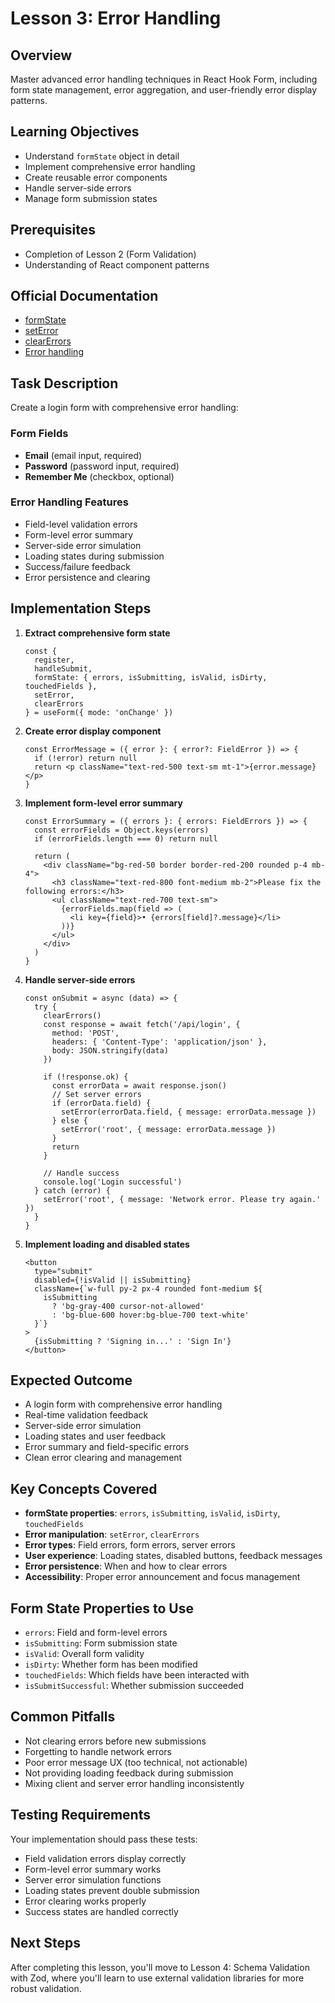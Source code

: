 # Lesson 3: Error Handling

## Overview
Master advanced error handling techniques in React Hook Form, including form state management, error aggregation, and user-friendly error display patterns.

## Learning Objectives
- Understand `formState` object in detail
- Implement comprehensive error handling
- Create reusable error components
- Handle server-side errors
- Manage form submission states

## Prerequisites
- Completion of Lesson 2 (Form Validation)
- Understanding of React component patterns

## Official Documentation
- [formState](https://react-hook-form.com/docs/useform/formstate)
- [setError](https://react-hook-form.com/docs/useform/seterror)
- [clearErrors](https://react-hook-form.com/docs/useform/clearerrors)
- [Error handling](https://react-hook-form.com/docs/advanced-usage#ErrorHandling)

## Task Description
Create a login form with comprehensive error handling:

### Form Fields
- **Email** (email input, required)
- **Password** (password input, required)
- **Remember Me** (checkbox, optional)

### Error Handling Features
- Field-level validation errors
- Form-level error summary
- Server-side error simulation
- Loading states during submission
- Success/failure feedback
- Error persistence and clearing

## Implementation Steps

1. **Extract comprehensive form state**
   ```tsx
   const {
     register,
     handleSubmit,
     formState: { errors, isSubmitting, isValid, isDirty, touchedFields },
     setError,
     clearErrors
   } = useForm({ mode: 'onChange' })
   ```

2. **Create error display component**
   ```tsx
   const ErrorMessage = ({ error }: { error?: FieldError }) => {
     if (!error) return null
     return <p className="text-red-500 text-sm mt-1">{error.message}</p>
   }
   ```

3. **Implement form-level error summary**
   ```tsx
   const ErrorSummary = ({ errors }: { errors: FieldErrors }) => {
     const errorFields = Object.keys(errors)
     if (errorFields.length === 0) return null
     
     return (
       <div className="bg-red-50 border border-red-200 rounded p-4 mb-4">
         <h3 className="text-red-800 font-medium mb-2">Please fix the following errors:</h3>
         <ul className="text-red-700 text-sm">
           {errorFields.map(field => (
             <li key={field}>• {errors[field]?.message}</li>
           ))}
         </ul>
       </div>
     )
   }
   ```

4. **Handle server-side errors**
   ```tsx
   const onSubmit = async (data) => {
     try {
       clearErrors()
       const response = await fetch('/api/login', {
         method: 'POST',
         headers: { 'Content-Type': 'application/json' },
         body: JSON.stringify(data)
       })
       
       if (!response.ok) {
         const errorData = await response.json()
         // Set server errors
         if (errorData.field) {
           setError(errorData.field, { message: errorData.message })
         } else {
           setError('root', { message: errorData.message })
         }
         return
       }
       
       // Handle success
       console.log('Login successful')
     } catch (error) {
       setError('root', { message: 'Network error. Please try again.' })
     }
   }
   ```

5. **Implement loading and disabled states**
   ```tsx
   <button
     type="submit"
     disabled={!isValid || isSubmitting}
     className={`w-full py-2 px-4 rounded font-medium ${
       isSubmitting
         ? 'bg-gray-400 cursor-not-allowed'
         : 'bg-blue-600 hover:bg-blue-700 text-white'
     }`}
   >
     {isSubmitting ? 'Signing in...' : 'Sign In'}
   </button>
   ```

## Expected Outcome
- A login form with comprehensive error handling
- Real-time validation feedback
- Server-side error simulation
- Loading states and user feedback
- Error summary and field-specific errors
- Clean error clearing and management

## Key Concepts Covered
- **formState properties**: `errors`, `isSubmitting`, `isValid`, `isDirty`, `touchedFields`
- **Error manipulation**: `setError`, `clearErrors`
- **Error types**: Field errors, form errors, server errors
- **User experience**: Loading states, disabled buttons, feedback messages
- **Error persistence**: When and how to clear errors
- **Accessibility**: Proper error announcement and focus management

## Form State Properties to Use
- `errors`: Field and form-level errors
- `isSubmitting`: Form submission state
- `isValid`: Overall form validity
- `isDirty`: Whether form has been modified
- `touchedFields`: Which fields have been interacted with
- `isSubmitSuccessful`: Whether submission succeeded

## Common Pitfalls
- Not clearing errors before new submissions
- Forgetting to handle network errors
- Poor error message UX (too technical, not actionable)
- Not providing loading feedback during submission
- Mixing client and server error handling inconsistently

## Testing Requirements
Your implementation should pass these tests:
- Field validation errors display correctly
- Form-level error summary works
- Server error simulation functions
- Loading states prevent double submission
- Error clearing works properly
- Success states are handled correctly

## Next Steps
After completing this lesson, you'll move to Lesson 4: Schema Validation with Zod, where you'll learn to use external validation libraries for more robust validation.